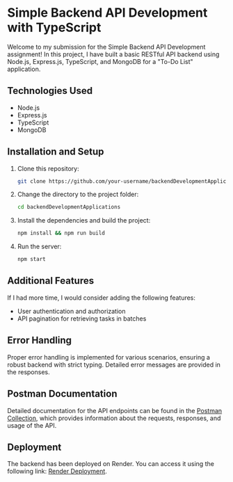 # Simple Backend API Development with TypeScript

Welcome to my submission for the Simple Backend API Development assignment! In this project, I have built a basic RESTful API backend using Node.js, Express.js, TypeScript, and MongoDB for a "To-Do List" application.

## Technologies Used

- Node.js
- Express.js
- TypeScript
- MongoDB

## Installation and Setup

1. Clone this repository:
   ```sh
   git clone https://github.com/your-username/backendDevelopmentApplications.git

2. Change the directory to the project folder:
   ```sh
   cd backendDevelopmentApplications

3. Install the dependencies and build the project:
   ```sh
   npm install && npm run build

4. Run the server:
   ```sh
   npm start

## Additional Features

If I had more time, I would consider adding the following features:

- User authentication and authorization
- API pagination for retrieving tasks in batches

## Error Handling

Proper error handling is implemented for various scenarios, ensuring a robust backend with strict typing. Detailed error messages are provided in the responses.

## Postman Documentation

Detailed documentation for the API endpoints can be found in the [Postman Collection](https://documenter.getpostman.com/view/24017362/2s9Y5YRhRz), which provides information about the requests, responses, and usage of the API.

## Deployment

The backend has been deployed on Render. You can access it using the following link: [Render Deployment](https://todolist-1mvk.onrender.com).
